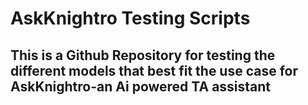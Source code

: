 <h1 align="left">AskKnightro Testing Scripts</h1>

###

<h2 align="left">This is a Github Repository for testing the different models that best fit the use case for AskKnightro-an Ai powered TA assistant</h2>

###

<p align="left"></p>

###
